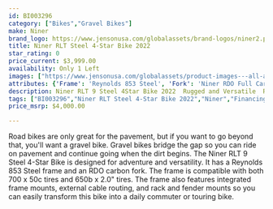 ```yaml
---
id: BI003296
category: ["Bikes","Gravel Bikes"]
make: Niner
brand_logo: https://www.jensonusa.com/globalassets/brand-logos/niner2.png
title: Niner RLT Steel 4-Star Bike 2022
star_rating: 0
price_current: $3,999.00
availability: Only 1 Left
images: ["https://www.jensonusa.com/globalassets/product-images---all-assets/niner-2021/bi003296-emerald-green.jpg","https://www.jensonusa.com/globalassets/product-images---all-assets/niner-2021/bi003296_1-emerald-green.jpg","https://www.jensonusa.com/globalassets/product-images---all-assets/niner-2021/bi003296_2-emerald-green.jpg","https://www.jensonusa.com/globalassets/product-images---all-assets/niner-2021/bi003296_3-emerald-green.jpg"]
attributes: {'Frame': 'Reynolds 853 Steel', 'Fork': 'Niner RDO Full Carbon', 'Headset': 'Niner Integrated, IS42/IS52', 'Shifters': 'Shimano GRX800, 11-Speed', 'Front Derailleur': 'Nope', 'Rear Derailleur': 'Shimano GRX800 GS 11-Speed Shadow Plus', 'Crankset': 'Easton EC90 Carbon, 40T', 'Bottom Bracket': 'Easton PF30', 'Chain': 'Shimano HG-601 11-Speed', 'Cassette': 'Shimano XT M8000, 11-42T', 'Brakes': 'Shimano GRX800', 'Wheelset': 'DT Swiss G 1800 Spline 25, Centerlock, Thru-Axle', 'Tires': 'Schwalbe G-One Allround TLE, 700x45', 'Handlebar': 'Easton EA50 AX', 'Stem': 'Niner RDO', 'Grips/Bar Tape': 'Niner Bar Tape', 'Seatpost': 'Niner RDO Carbon, 400mm', 'Seatclamp': 'Single-Bolt', 'Saddle': 'Niner Custom w/ CRN-Ti Rails', 'Intended Use': 'Adventure, Commuter, Gravel'}
description: Niner RLT 9 Steel 4Star Bike 2022  Rugged and Versatile  Road bikes are only great for the pavement but if you want to go beyond that youll want a gravel bike. Gravel bikes bridge the gap so you can ride on pavement and continue going when the dirt begins. The Niner RLT 9 Steel 4Star Bike is designed for adventure and versatility.
tags: ["BI003296","Niner RLT Steel 4-Star Bike 2022","Niner","Financing","Gravel Bikes"]
price_msrp: $4,000.00

---
```

<p>Road bikes are only great for the pavement, but if you want to go beyond that, you'll want a gravel bike. Gravel bikes bridge the gap so you can ride on pavement and continue going when the dirt begins. The Niner RLT 9 Steel 4-Star Bike is designed for adventure and versatility. It has a Reynolds 853 Steel frame and an RDO carbon fork. The frame is compatible with both 700 x 50c tires and 650b x 2.0" tires. The frame also features integrated frame mounts, external cable routing, and rack and fender mounts so you can easily transform this bike into a daily commuter or touring bike.</p>
